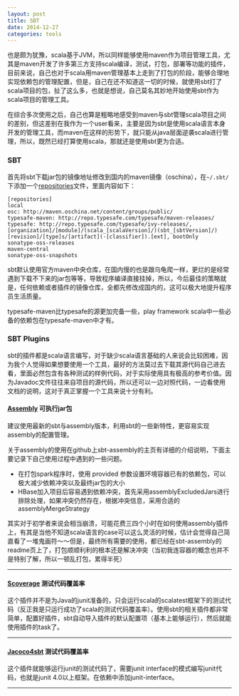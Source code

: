 ```yaml
---
layout: post
title: SBT
date: 2014-12-27
categories: tools
---
```


也是颇为犹豫，scala基于JVM，所以同样能够使用maven作为项目管理工具，尤其是maven开发了许多第三方支持scala编译，测试，打包，部署等功能的插件，目前来说，自己也对于scala用maven管理基本上走到了打包的阶段，能够合理地实现依赖包的管理配置，但是，自己在还不知道这一切的时候，就使用sbt打了scala项目的包，扯了这么多，也就是想说，自己莫名其妙地开始使用sbt作为scala项目的管理工具。

在综合多次使用之后，自己也算是粗略地感受到maven与sbt管理scala项目之间的差别，但这差别在我作为一个user看来，主要是因为sbt是使用scala语言本身开发的管理工具，而maven在这样的形势下，就只能从java层面逆袭scala进行管理，所以，既然已经打算使用scala，那就还是使用sbt更为合适。

### SBT

首先将sbt下载jar包的镜像地址修改到国内的maven镜像（oschina），在`~/.sbt/`下添加一个[repositories](/downloads/repositories)文件，里面内容如下：

    [repositories]
    local
    osc: http://maven.oschina.net/content/groups/public/
    typesafe-maven: http://repo.typesafe.com/typesafe/maven-releases/
    typesafe: http://repo.typesafe.com/typesafe/ivy-releases/, [organization]/[module]/(scala_[scalaVersion]/)(sbt_[sbtVersion]/)[revision]/[type]s/[artifact](-[classifier]).[ext], bootOnly
    sonatype-oss-releases
    maven-central
    sonatype-oss-snapshots


sbt默认使用官方maven中央仓库，在国内慢的也是跟乌龟爬一样，更烂的是经常遇到下载不下来的jar包等等，导致程序编译直接挂掉，所以，今后最佳的策略就是，任何依赖或者插件的镜像仓库，全都先修改成国内的，这可以极大地提升程序员生活质量。

typesafe-maven比typesafe的源更加完备一些，play framework scala中一些必备的依赖包在typesafe-maven中才有。


### SBT Plugins

sbt的插件都是scala语言编写，对于缺少scala语言基础的人来说会比较困难，因为我个人觉得如果想要使用一个工具，最好的方法莫过去下载其源代码自己进去看，里面必然包含有各种测试的样例代码，对于实际使用具有极高的参考价值。因为Javadoc文件往往来自项目的源代码，所以还可以一边对照代码，一边看使用文档的说明，这对于真正掌握一个工具来说十分有利。

#### [Assembly](https://github.com/sbt/sbt-assembly) 可执行jar包

建议使用最新的sbt与assembly版本，利用sbt的一些新特性，更容易实现assembly的配置管理。

关于assembly的使用在github上sbt-assembly的主页有详细的介绍说明，下面主要记录下自己使用过程中遇到的一些问题。

+ 在打包spark程序时，使用 provided 参数设置环境容器已有的依赖包，可以极大减少依赖冲突以及最终jar包的大小
+ HBase加入项目后容易遇到依赖冲突，首先采用assemblyExcludedJars进行排除处理，如果冲突仍然存在，根据冲突信息，采用合适的assemblyMergeStrategy

其实对于初学者来说会相当崩溃，可能花费三四个小时在如何使用assembly插件上，有其是当他不知道scala语言的case可以这么灵活的时候，估计会觉得自己简直看了一堆鬼画符～～但是，最终所有需要的使用，都已经在sbt-assembly的readme页上了，打包顺顺利利的根本还是解决冲突（当初我连容器的概念也并不是特别了解，所以一顿乱打包，累得半死）

---

#### [Scoverage](https://github.com/scoverage/sbt-scoverage) 测试代码覆盖率

这个插件并不是为Java的junit准备的，只会运行scala的scalatest框架下的测试代码（反正我是只运行成功了scala的测试代码覆盖率）。使用sbt的相关插件都非常简单，配置好插件，sbt自动导入插件的默认配置项（基本上能够运行），然后就能使用插件的task了。

---

#### [Jacoco4sbt](https://github.com/sbt/jacoco4sbt) 测试代码覆盖率

这个插件就能够运行junit的测试代码了，需要junit interface的模式编写junit代码，也就是junit 4.0以上框架。在依赖中添加junit-interface。

---


